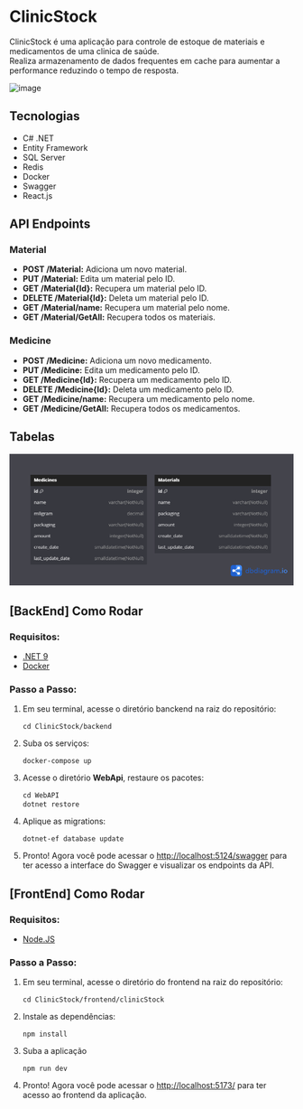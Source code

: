 # ClinicStock

ClinicStock é uma aplicação para controle de estoque de materiais e medicamentos de uma clinica de saúde. \
Realiza armazenamento de dados frequentes em cache para aumentar a performance reduzindo o tempo de resposta.

![image](https://github.com/user-attachments/assets/9dce0526-9d70-448f-872c-0ce4e8c380f6)


## Tecnologias
- C# .NET
- Entity Framework
- SQL Server
- Redis
- Docker
- Swagger
- React.js

## API Endpoints
### Material
- __POST /Material:__ Adiciona um novo material.
- __PUT /Material:__ Edita um material pelo ID.
- __GET /Material{Id}:__ Recupera um material pelo ID.
- __DELETE /Material{Id}:__ Deleta um material pelo ID.
- __GET /Material/name:__ Recupera um material pelo nome.
- __GET /Material/GetAll:__  Recupera todos os materiais.


### Medicine
- __POST /Medicine:__ Adiciona um novo medicamento.
- __PUT /Medicine:__ Edita um medicamento pelo ID.
- __GET /Medicine{Id}:__ Recupera um medicamento pelo ID.
- __DELETE /Medicine{Id}:__ Deleta um medicamento pelo ID.
- __GET /Medicine/name:__ Recupera um medicamento pelo nome.
- __GET /Medicine/GetAll:__  Recupera todos os medicamentos.

## Tabelas
![Texto Alternativo](https://github.com/RodrigoLorensiMarques/API-ClinicStock/blob/main/backend/DbDiagrama.png)


## [BackEnd] Como Rodar
### Requisitos:
- [.NET 9](https://dotnet.microsoft.com/pt-br/download)
- [Docker](https://docs.docker.com/get-started/get-docker/)

### Passo a Passo:
1. Em seu terminal, acesse o diretório banckend na raiz do repositório:
      ```
   cd ClinicStock/backend
   ```

4. Suba os serviços:
   ```
   docker-compose up
   ```
5. Acesse o diretório __WebApi__, restaure os pacotes:
   ```
   cd WebAPI
   dotnet restore
   ```

6. Aplique as migrations:
   ```
   dotnet-ef database update
   ```

9. Pronto! Agora você pode acessar o [http://localhost:5124/swagger](http://localhost:5077/swagger/index.html) para ter acesso a interface do Swagger e visualizar os endpoints da API.

## [FrontEnd] Como Rodar
### Requisitos:
- [Node.JS](https://nodejs.org/pt)

### Passo a Passo:
1. Em seu terminal, acesse o diretório do frontend na raiz do repositório:
      ```
   cd ClinicStock/frontend/clinicStock
   ```

2. Instale as dependências:
   ```
   npm install
   ```
3. Suba a aplicação
   ```
   npm run dev
   ```
4. Pronto! Agora você pode acessar o [http://localhost:5173/](http://localhost:5173/) para ter acesso ao frontend da aplicação.
   


